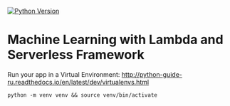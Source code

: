 [![Python Version](https://img.shields.io/badge/python-3.10-brightgreen.svg)](https://python.org)

# Machine Learning with Lambda and Serverless Framework

Run your app in a Virtual Environment: http://python-guide-ru.readthedocs.io/en/latest/dev/virtualenvs.html

```shell
python -m venv venv && source venv/bin/activate
```
